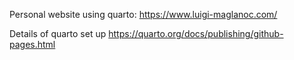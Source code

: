 Personal website using quarto:
https://www.luigi-maglanoc.com/

Details of quarto set up
https://quarto.org/docs/publishing/github-pages.html
